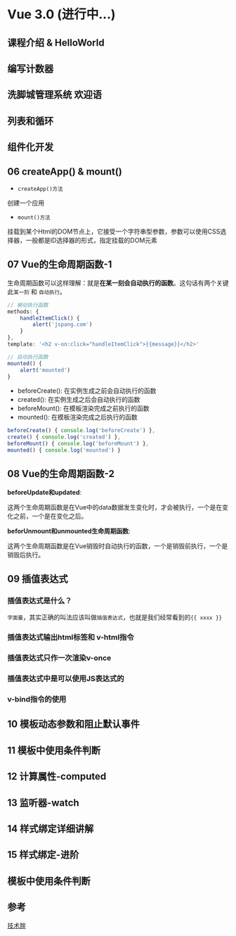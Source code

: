 # Vue 3.0 (进行中...)

## 课程介绍 & HelloWorld

## 编写计数器

## 洗脚城管理系统 欢迎语

## 列表和循环

## 组件化开发

## 06 createApp() & mount()

- `createApp()方法`

创建一个应用

- `mount()方法`

挂载到某个Html的DOM节点上，它接受一个字符串型参数，参数可以使用CSS选择器，一般都是ID选择器的形式，指定挂载的DOM元素

## 07 Vue的生命周期函数-1

生命周期函数可以这样理解：就是**在某一刻会自动执行的函数**。这句话有两个关键此`某一刻` 和 `自动执行`。

``` js
// 被动执行函数
methods: {
    handleItemClick() {
        alert('jspang.com')
    }
},
template: '<h2 v-on:click="handleItemClick">{{message}}</h2>'
```

``` js
// 自动执行函数
mounted() {
    alert('mounted')
}
```

- beforeCreate(): 在实例生成之前会自动执行的函数
- created(): 在实例生成之后会自动执行的函数
- beforeMount(): 在模板渲染完成之前执行的函数
- mounted(): 在模板渲染完成之后执行的函数

``` js
beforeCreate() { console.log('beforeCreate') },
create() { console.log('created') },
beforeMount() { console.log('beforeMount') },
mounted() { console.log('mounted') }
```

## 08 Vue的生命周期函数-2

**beforeUpdate和updated**:

这两个生命周期函数是在Vue中的data数据发生变化时，才会被执行，一个是在变化之前，一个是在变化之后。

**beforUnmount和unmounted生命周期函数**:

这两个生命周期函数是在Vue销毁时自动执行的函数，一个是销毁前执行，一个是销毁后执行。

## 09 插值表达式

### 插值表达式是什么？

`字面量`，其实正确的叫法应该叫做`插值表达式`，也就是我们经常看到的`{{ xxxx }}`

### 插值表达式输出html标签和 v-html指令

### 插值表达式只作一次渲染v-once

### 插值表达式中是可以使用JS表达式的

### v-bind指令的使用

## 10 模板动态参数和阻止默认事件

## 11 模板中使用条件判断

## 12 计算属性-computed

## 13 监听器-watch

## 14 样式绑定详细讲解

## 15 样式绑定-进阶

## 模板中使用条件判断

## 参考

[技术胖](http://jspang.com/detailed?id=68#toc21)

